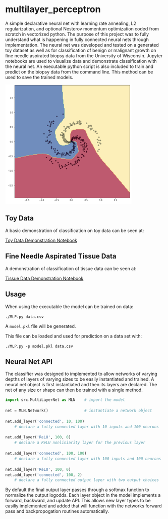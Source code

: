 # multilayer_perceptron
A simple declarative neural net with learning rate annealing, L2 regularization, and optional Nesterov momentum optimization coded from scratch in vectorized python.
The purpose of this project was to fully understand what is happening in fully connected neural nets through implementation. The neural net was developed and tested on a generated toy dataset as well as for classification of benign or malignant growth on fine needle aspirated biopsy data from the University of Wisconsin.
Jupyter notebooks are used to visualize data and demonstrate classification with the neural net. An executable python script is also included to train and predict on the biopsy data from the command line. This method can be used to save the trained models.

<img src="img/img.png" alt="Neural Net Classifier" width="400"/>

## Toy Data
A basic demonstration of classification on toy data can be seen at:

[Toy Data Demonstration Notebook](multilayer_net_demo.ipynb)

## Fine Needle Aspirated Tissue Data
A demonstration of classification of tissue data can be seen at:

[Tissue Data Demonstration Notebook](multilayer_perceptron_fine_needle.ipynb)

## Usage
When using the executable the model can be trained on data:

`./MLP.py data.csv`

A `model.pkl` file will be generated.

This file can be loaded and used for prediction on a data set with:

`./MLP.py -p model.pkl data.csv`

## Neural Net API
The classifier was designed to implemented to allow networks of varying depths of layers of varying sizes to be easily instantiated and trained. A neural net object is first instantiated and then its layers are declared. The net of any size or shape can then be trained with a single method.

```python
import src.MultiLayerNet as MLN    # import the model

net = MLN.Network()                # instantiate a network object

net.add_layer('connected', 10, 100)
	# declare a fully connected layer with 10 inputs and 100 neurons

net.add_layer('ReLU', 100, 0)
	# declare a ReLU nonliniarity layer for the previous layer

net.add_layer('connected', 100, 100)
	# declare a fully connected layer with 100 inputs and 100 neurons

net.add_layer('ReLU', 100, 0)
net.add_layer('connected', 100, 2)
	# declare a fully connected output layer with two output choices
```

By default the final output layer passes through a softmax function to normalize the output logodds.
Each layer object in the model implements a forward, backward, and update API. This allows new layer types to be easiliy implemented and added that will function with the networks forward pass and backpropogation routines automatically.
